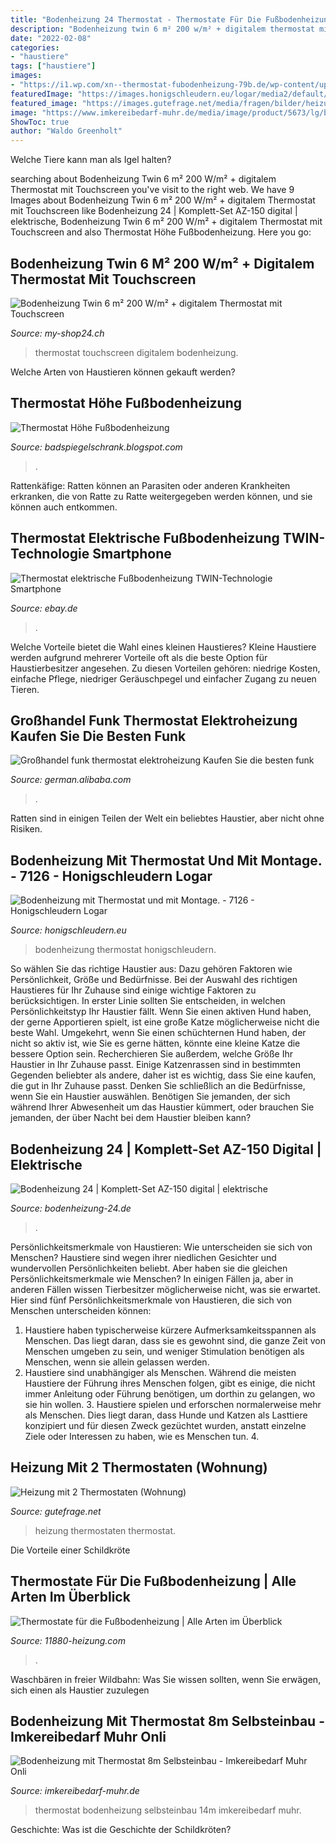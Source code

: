 ```yaml
---
title: "Bodenheizung 24 Thermostat - Thermostate Für Die Fußbodenheizung"
description: "Bodenheizung twin 6 m² 200 w/m² + digitalem thermostat mit touchscreen"
date: "2022-02-08"
categories:
- "haustiere"
tags: ["haustiere"]
images:
- "https://i1.wp.com/xn--thermostat-fubodenheizung-79b.de/wp-content/uploads/2017/10/4.jpg?resize=300%2C300&amp;ssl=1"
featuredImage: "https://images.honigschleudern.eu/logar/media2/default/thumbs/0001/0001404-bodenheizung-mit-thermostat-und-mit-montage.jpg"
featured_image: "https://images.gutefrage.net/media/fragen/bilder/heizung-mit-2-thermostaten/1_full.jpg?v=1385925904000"
image: "https://www.imkereibedarf-muhr.de/media/image/product/5673/lg/bodenheizung-mit-thermostat-8m-selbsteinbau.png"
ShowToc: true
author: "Waldo Greenholt"
---
```



Welche Tiere kann man als Igel halten?

	

		
searching about Bodenheizung Twin 6 m² 200 W/m² + digitalem Thermostat mit Touchscreen you've visit to the right web. We have 9 Images about Bodenheizung Twin 6 m² 200 W/m² + digitalem Thermostat mit Touchscreen like Bodenheizung 24 | Komplett-Set AZ-150 digital | elektrische, Bodenheizung Twin 6 m² 200 W/m² + digitalem Thermostat mit Touchscreen and also Thermostat Höhe Fußbodenheizung. Here you go:
		
    
## Bodenheizung Twin 6 M² 200 W/m² + Digitalem Thermostat Mit Touchscreen

<img loading=lazy src="https://www.my-shop24.ch/images/product_images/info_images/8718475909835_g_en_hd_2.jpg" onerror="this.onerror=null;this.src='https://tse2.mm.bing.net/th?id=OIP.bb3BH1xAx5TQtQr15i7p-AHaHa&amp;pid=15.1';" alt="Bodenheizung Twin 6 m² 200 W/m² + digitalem Thermostat mit Touchscreen">

_Source: my-shop24.ch_

>thermostat touchscreen digitalem bodenheizung. 

	

Welche Arten von Haustieren können gekauft werden?

    
## Thermostat Höhe Fußbodenheizung

<img loading=lazy src="https://i1.wp.com/xn--thermostat-fubodenheizung-79b.de/wp-content/uploads/2017/10/4.jpg?resize=300%2C300&amp;ssl=1" onerror="this.onerror=null;this.src='https://tse2.mm.bing.net/th?id=OIP.ld7C6lhBdTWfO1DPfnvu3QAAAA&amp;pid=15.1';" alt="Thermostat Höhe Fußbodenheizung">

_Source: badspiegelschrank.blogspot.com_

>. 

	

Rattenkäfige: Ratten können an Parasiten oder anderen Krankheiten erkranken, die von Ratte zu Ratte weitergegeben werden können, und sie können auch entkommen.

    
## Thermostat Elektrische Fußbodenheizung TWIN-Technologie Smartphone

<img loading=lazy src="https://i.ebayimg.com/images/g/AdwAAOSwBLNf1z3W/s-l400.jpg" onerror="this.onerror=null;this.src='https://tse1.mm.bing.net/th?id=OIP.DATQMGAjxAU-renrehqwYAAAAA&amp;pid=15.1';" alt="Thermostat elektrische Fußbodenheizung TWIN-Technologie Smartphone">

_Source: ebay.de_

>. 

	

Welche Vorteile bietet die Wahl eines kleinen Haustieres?
Kleine Haustiere werden aufgrund mehrerer Vorteile oft als die beste Option für Haustierbesitzer angesehen. Zu diesen Vorteilen gehören: niedrige Kosten, einfache Pflege, niedriger Geräuschpegel und einfacher Zugang zu neuen Tieren.

    
## Großhandel Funk Thermostat Elektroheizung Kaufen Sie Die Besten Funk

<img loading=lazy src="https://sc01.alicdn.com/kf/HTB1b3RKaijrK1RjSspl760HmVXao/Floor-heating-wireless-thermostatic-radiator-valves-kit.png" onerror="this.onerror=null;this.src='https://tse3.mm.bing.net/th?id=OIP.elvmY-ViXCrB5QnBbg578wHaHZ&amp;pid=15.1';" alt="Großhandel funk thermostat elektroheizung Kaufen Sie die besten funk">

_Source: german.alibaba.com_

>. 

	

Ratten sind in einigen Teilen der Welt ein beliebtes Haustier, aber nicht ohne Risiken.

    
## Bodenheizung Mit Thermostat Und Mit Montage. - 7126 - Honigschleudern Logar

<img loading=lazy src="https://images.honigschleudern.eu/logar/media2/default/thumbs/0001/0001404-bodenheizung-mit-thermostat-und-mit-montage.jpg" onerror="this.onerror=null;this.src='https://tse1.mm.bing.net/th?id=OIP.R4hYbAtVAQhQ4gNA7oHFyQHaFj&amp;pid=15.1';" alt="Bodenheizung mit Thermostat und mit Montage. - 7126 - Honigschleudern Logar">

_Source: honigschleudern.eu_

>bodenheizung thermostat honigschleudern. 

	

So wählen Sie das richtige Haustier aus: Dazu gehören Faktoren wie Persönlichkeit, Größe und Bedürfnisse.
Bei der Auswahl des richtigen Haustieres für Ihr Zuhause sind einige wichtige Faktoren zu berücksichtigen. In erster Linie sollten Sie entscheiden, in welchen Persönlichkeitstyp Ihr Haustier fällt. Wenn Sie einen aktiven Hund haben, der gerne Apportieren spielt, ist eine große Katze möglicherweise nicht die beste Wahl. Umgekehrt, wenn Sie einen schüchternen Hund haben, der nicht so aktiv ist, wie Sie es gerne hätten, könnte eine kleine Katze die bessere Option sein. Recherchieren Sie außerdem, welche Größe Ihr Haustier in Ihr Zuhause passt. Einige Katzenrassen sind in bestimmten Gegenden beliebter als andere, daher ist es wichtig, dass Sie eine kaufen, die gut in Ihr Zuhause passt. Denken Sie schließlich an die Bedürfnisse, wenn Sie ein Haustier auswählen. Benötigen Sie jemanden, der sich während Ihrer Abwesenheit um das Haustier kümmert, oder brauchen Sie jemanden, der über Nacht bei dem Haustier bleiben kann?

    
## Bodenheizung 24 | Komplett-Set AZ-150 Digital | Elektrische

<img loading=lazy src="http://www.bodenheizung-24.de/out/pictures/master/product/3/aufbau-alu-heizmatte.jpg" onerror="this.onerror=null;this.src='https://tse3.mm.bing.net/th?id=OIP.putlA4tJmR3ybuSeoTNWPgHaDT&amp;pid=15.1';" alt="Bodenheizung 24 | Komplett-Set AZ-150 digital | elektrische">

_Source: bodenheizung-24.de_

>. 

	

Persönlichkeitsmerkmale von Haustieren: Wie unterscheiden sie sich von Menschen?
Haustiere sind wegen ihrer niedlichen Gesichter und wundervollen Persönlichkeiten beliebt. Aber haben sie die gleichen Persönlichkeitsmerkmale wie Menschen? In einigen Fällen ja, aber in anderen Fällen wissen Tierbesitzer möglicherweise nicht, was sie erwartet. Hier sind fünf Persönlichkeitsmerkmale von Haustieren, die sich von Menschen unterscheiden können:
1. Haustiere haben typischerweise kürzere Aufmerksamkeitsspannen als Menschen. Das liegt daran, dass sie es gewohnt sind, die ganze Zeit von Menschen umgeben zu sein, und weniger Stimulation benötigen als Menschen, wenn sie allein gelassen werden.
2. Haustiere sind unabhängiger als Menschen. Während die meisten Haustiere der Führung ihres Menschen folgen, gibt es einige, die nicht immer Anleitung oder Führung benötigen, um dorthin zu gelangen, wo sie hin wollen. 3. Haustiere spielen und erforschen normalerweise mehr als Menschen. Dies liegt daran, dass Hunde und Katzen als Lasttiere konzipiert und für diesen Zweck gezüchtet wurden, anstatt einzelne Ziele oder Interessen zu haben, wie es Menschen tun. 4.

    
## Heizung Mit 2 Thermostaten (Wohnung)

<img loading=lazy src="https://images.gutefrage.net/media/fragen/bilder/heizung-mit-2-thermostaten/1_full.jpg?v=1385925904000" onerror="this.onerror=null;this.src='https://tse1.mm.bing.net/th?id=OIP.ALZLCKc9UmWc504OUlr9BAHaFj&amp;pid=15.1';" alt="Heizung mit 2 Thermostaten (Wohnung)">

_Source: gutefrage.net_

>heizung thermostaten thermostat. 

	

Die Vorteile einer Schildkröte

    
## Thermostate Für Die Fußbodenheizung | Alle Arten Im Überblick

<img loading=lazy src="https://static2.11880-heizung.com/wp-content/uploads/sites/3/2021/06/23161029/Thermostat-Fussbodenheizung-Aufmacher.jpg" onerror="this.onerror=null;this.src='https://tse1.mm.bing.net/th?id=OIP.pQYjnVi6O2ztHg549HKVHwAAAA&amp;pid=15.1';" alt="Thermostate für die Fußbodenheizung | Alle Arten im Überblick">

_Source: 11880-heizung.com_

>. 

	

Waschbären in freier Wildbahn: Was Sie wissen sollten, wenn Sie erwägen, sich einen als Haustier zuzulegen

    
## Bodenheizung Mit Thermostat 8m Selbsteinbau - Imkereibedarf Muhr Onli

<img loading=lazy src="https://www.imkereibedarf-muhr.de/media/image/product/5673/lg/bodenheizung-mit-thermostat-8m-selbsteinbau.png" onerror="this.onerror=null;this.src='https://tse2.mm.bing.net/th?id=OIP.osrURwxfI8375gC83Wad4AHaHa&amp;pid=15.1';" alt="Bodenheizung mit Thermostat 8m Selbsteinbau - Imkereibedarf Muhr Onli">

_Source: imkereibedarf-muhr.de_

>thermostat bodenheizung selbsteinbau 14m imkereibedarf muhr. 

	

Geschichte: Was ist die Geschichte der Schildkröten?

